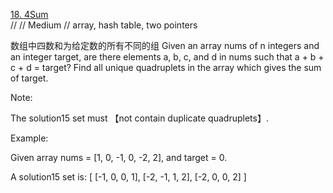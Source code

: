 [18. 4Sum](https://leetcode.com/problems/4sum/)  
// 
// Medium
// array, hash table, two pointers

数组中四数和为给定数的所有不同的组
Given an array nums of n integers and an integer target,
are there elements a, b, c, and d in nums such that a + b + c + d = target?
Find all unique quadruplets in the array which gives the sum of target.

Note:

The solution15 set must 【not contain duplicate quadruplets】.

Example:

Given array nums = [1, 0, -1, 0, -2, 2], and target = 0.

A solution15 set is:
[
[-1,  0, 0, 1],
[-2, -1, 1, 2],
[-2,  0, 0, 2]
]